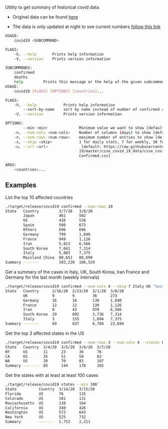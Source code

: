 Utility to get summary of historical covid data.
- Original data can be found [here](https://raw.githubusercontent.com/CSSEGISandData/COVID-19/master/csse_covid_19_data/csse_covid_19_time_series/time_series_19-covid-Confirmed.csv)

- The data is only updated at night to see current numbers [follow this link](https://www.arcgis.com/apps/opsdashboard/index.html)

```sh
USAGE:
    covid19 <SUBCOMMAND>

FLAGS:
    -h, --help       Prints help information
    -V, --version    Prints version information

SUBCOMMANDS:
    confirmed
    deaths
    help         Prints this message or the help of the given subcommand(s)
USAGE:
    covid19 [FLAGS] [OPTIONS] [countries]...
```

```sh
FLAGS:
    -h, --help            Prints help information
        --sort-by-name    sort by name instead of number of confirmed cases
    -V, --version         Prints version information

OPTIONS:
        --min <min>              Minimum value we want to show [default: 0]
    -n, --num-cols <num-cols>    Number of columns (days) to show [default: 2]
    -n, --num-rows <num-rows>    maximum number of entries to show [default: 100]
    -s, --skip <skip>            1 for daily stats, 7 for weekly, 30 for monthly [default: 1]
    -u, --url <url>               [default: https://raw.githubusercontent.com/CSSEGISandData/COVID-
                                 19/master/csse_covid_19_data/csse_covid_19_time_series/time_series_19-covid-
                                 Confirmed.csv]

ARGS:
    <countries>...
```

## Examples
List the top 10 affected countries
```sh
./target/release/covid19 confirmed --num-rows 10
State   Country         3/7/20   3/8/20
        Japan           461      502
        US              416      538
        Spain           500      673
        Others          696      696
        Germany         799      1,040
        France          949      1,126
        Iran            5,823    6,566
        South Korea     7,041    7,314
        Italy           5,883    7,375
        Mainland China  80,652   80,699
Summary -------         103,220  106,529
```

Get a summary of the cases in Italy, UK, South Korea, Iran France and Germany for the last month (weekly intervals)
```sh
./target/release/covid19 confirmed --num-cols 4 --skip 7 Italy UK "South Korea" Iran France Germany
State   Country      2/16/20  2/23/20  3/1/20  3/8/20
        UK           9        9        36      273
        Germany      16       16       130     1,040
        France       12       12       130     1,126
        Iran         0        43       978     6,566
        South Korea  29       602      3,736   7,314
        Italy        3        155      1,694   7,375
Summary -------      69       837      6,704   23,694
```


Get the top 3 affected states in the US
```sh
./target/release/covid19 confirmed --num-rows 3 --num-cols 4 --states US
State   Country  3/4/20  3/5/20  3/6/20  3/7/20
NY      US       11      23      36      76
CA      US       35      51      59      82
WA      US       39      70      83      107
Summary -------  85      144     178     265
```


Get the states with at least at least 100 cases
```sh
./target/release/covid19 states --min 100`
State          Country  3/14/20  3/15/20
Florida        US       76       115
Colorado       US       101      131
Massachusetts  US       138      164
California     US       340      426
Washington     US       572      643
New York       US       525      732
Summary        -------  1,752    2,211
```
